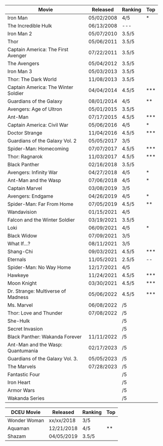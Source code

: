 | Movie                               | Released   | Ranking | Top |
|-------------------------------------|------------|---------|-----|
| Iron Man                            | 05/02/2008 | 4/5 | * |
| The Incredible Hulk                 | 06/13/2008 | --- | |
| Iron Man 2                          | 05/07/2010 | 3.5/5 | |
| Thor                                | 05/06/2011 | 3.5/5 | |
| Captain America: The First Avenger  | 07/22/2011 | 3.5/5 | |
| The Avengers                        | 05/04/2012 | 3.5/5 | |
| Iron Man 3                          | 05/03/2013 | 3.5/5 | |
| Thor: The Dark World                | 11/08/2013 | 3.5/5 | |
| Captain America: The Winter Soldier | 04/04/2014 | 4.5/5 | *** |
| Guardians of the Galaxy             | 08/01/2014 | 4/5 | ** |
| Avengers: Age of Ultron             | 05/01/2015 | 3.5/5 | |
| Ant-Man                             | 07/17/2015 | 4.5/5 | *** |
| Captain America: Civil War          | 05/06/2016 | 4/5 | * |
| Doctor Strange                      | 11/04/2016 | 4.5/5 | *** |
| Guardians of the Galaxy Vol. 2      | 05/05/2017 | 3/5 | |
| Spider-Man: Homecoming              | 07/07/2017 | 4.5/5 | *** |
| Thor: Ragnarok                      | 11/03/2017 | 4.5/5 | *** |
| Black Panther                       | 02/16/2018 | 3.5/5 | |
| Avengers: Infinity War              | 04/27/2018 | 4/5 | * |
| Ant-Man and the Wasp                | 07/06/2018 | 4/5 | * |
| Captain Marvel                      | 03/08/2019 | 3/5 | |
| Avengers: Endgame                   | 04/26/2019 | 4/5 | * |
| Spider-Man: Far From Home           | 07/05/2019 | 4.5/5 | ** |
| Wandavision                         | 01/15/2021 | 4/5 |  |
| Falcon and the Winter Soldier       | 03/19/2021 | 3.5/5 |  |
| Loki                                | 06/09/2021 | 4/5 | * |
| Black Widow                         | 07/09/2021 | 3/5 |  |
| What If...?                         | 08/11/2021 | 3/5 |  |
| Shang-Chi                           | 09/03/2021 | 4.5/5 | *** |
| Eternals                            | 11/05/2021 | 2.5/5 | -- |
| Spider-Man: No Way Home             | 12/17/2021 | 4/5 | | * |
| Hawkeye                             | 11/24/2021 | 4.5/5 | *** |
| Moon Knight                         | 03/30/2021 | 4.5/5 | *** |
| Dr. Strange: Multiverse of Madness  | 05/06/2022 | 4.5/5 | *** |
| Ms. Marvel                          | 06/08/2022 | /5 |  |
| Thor: Love and Thunder              | 07/08/2022 | /5 |  |
| She-Hulk                            | | /5 |  |
| Secret Invasion                     | | /5 |  |
| Black Panther: Wakanda Forever      | 11/11/2022 | /5 |  |
| Ant-Man and the Wasp: Quantumania   | 02/17/2023 | /5 |  |
| Guardians of the Galaxy Vol. 3.     | 05/05/2023 | /5 |  |
| The Marvels                         | 07/28/2023 | /5 |  |
| Fantastic Four                      | | /5 |  |
| Iron Heart                          | | /5 |  |
| Armor Wars                          | | /5 |  | 
| Wakanda Series                      | | /5 |  |

| DCEU Movie                          | Released   | Ranking | Top |
|-------------------------------------|------------|---------|-----|
| Wonder Woman                        | xx/xx/2018 | 3/5 | |
| Aquaman                             | 12/21/2018 | 4/5 | ** |
| Shazam                              | 04/05/2019 | 3.5/5 | |
